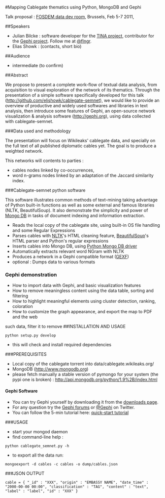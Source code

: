 #Mapping Cablegate thematics using Python, MongoDB and Gephi


Talk proposal : [FOSDEM data dev room](http://datadevroom.couch.it/), Brussels, Feb 5-7 2011, 

##Speakers

 - Julian Bilcke : software developer for the [TINA project](http://tinasoft.eu), contributor for the [Gephi project](http://gephi.org). Follow me at [@flngr](http://twitter.com/flngr).
 - Elias Showk : (contacts, short bio)

##Audience

 - intermediate (to confirm)

##Abstract

We propose to present a complete work-flow of textual data analysis, from acquisition to visual exploration of the network of its thematics. Through the presentation of a simple software specifically developed for this talk (http://github.com/elishowk/cablegate-semnet), we would like to provide an overview of productive and widely used softwares and libraries in text analysis, then introduce some features of Gephi, an open-source network visualization & analysis software (http://gephi.org), using data collected with cablegate-semnet.

###Data used and methodology

The presentation will focus on Wikileaks' cablegate data, and specially on the full text of all published diplomatic cables yet. The goal is to produce a weighted network.

This networks will contents to parties :
 - cables nodes linked by co-occurrences,
 - word n-grams nodes linked by an adaptation of the Jaccard similarity index.


###Cablegate-semnet python software


This software illustrates common methods of text-mining taking advantage of Python built-in functions as well as some external and famous libraries (NLTK, BeautifulSoup).
It also demonstrate the simplicity and power of [Mongo DB](http://mongodb.org) in tasks of document indexing and information extraction.

 - Reads the local copy of the cablegate site, using built-in OS file handling and some Regular Expressions
 - Parses cables with [NLTK](http://nltk.org)'s HTML cleaning feature, [BeautifulSoup](http://www.crummy.com/software/BeautifulSoup/)'s HTML parser and Python's regular expressions
 - Inserts cables into Mongo DB, using [Python Mongo DB driver](http://api.mongodb.org/python/1.9%2B/index.html)
 - Automatically extracts relevant word NGram with NLTK
 - Produces a network in a Gephi compatible format ([GEXF](http://gexf.net))
 - optional : Dumps data to various formats

### Gephi demonstration

- How to import data with Gephi, and basic visualization features
- How to remove meaningless content using the data table, sorting and filtering
- How to highlight meaningful elements using cluster detection, ranking, coloration
- How to customize the graph appearance, and export the map to PDF and the web
 
 such data, filter it to remove
##INSTALLATION AND USAGE

`python setup.py develop`
  
 - this will check and install required dependencies

###PREREQUISITES

- Local copy of the cablegate torrent into data/cablegate.wikileaks.org/
- MongoDB (http://www.mongodb.org)
- please fetch manually a stable version of pymongo for your system (the pypi one is broken) : http://api.mongodb.org/python/1.9%2B/index.html
  
#### Gephi Software

- You can try Gephi yourself by downloading it from the [downloads page](http://gephi.org/users/download/).
- For any question try the [Gephi forums](http://forum.gephi.org) or [@Gephi](http://twitter.com/gephi) on Twitter.
- You can follow the 5-min tutorial here: [quick-start tutorial](http://gephi.org/users/quick-start/)

###USAGE

  - start your mongod daemon
  - find command-line help :
  
`python cablegate_semnet.py -h`

  - to export all the data run:
  
`mongoexport -d cables -c cables -o dump/cables.json`


###JSON OUTPUT

`cable = {
  "_id" : "XXX",
  "origin" : "EMBASSY NAME",
  "date_time" : "2000-00-00 00:00",
  "classification" : "TAG",
  "content" : "text",
  "label" : "label",
  "id" : "XXX"
}`